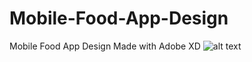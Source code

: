 # Mobile-Food-App-Design
Mobile Food App Design Made with Adobe XD
![alt text](https://image.ibb.co/jTHM6U/aaz.png)
